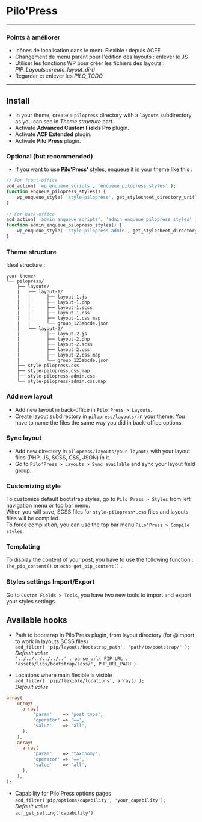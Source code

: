 # Pilo'Press

___

### Points à améliorer

- Icônes de localisation dans le menu Flexible : depuis ACFE
- Changement de menu parent pour l'édition des layouts : enlever le JS
- Utiliser les fonctions WP pour créer les fichiers des layouts : _PIP_Layouts::create_layout_dir()_
- Regarder et enlever les _PILO_TODO_

___

## Install

- In your theme, create a `pilopress` directory with a `layouts` subdirectory as you can see in _Theme structure_ part.
- Activate **Advanced Custom Fields Pro** plugin.
- Activate **ACF Extended** plugin.
- Activate **Pilo'Press** plugin.

### Optional (but recommended)

- If you want to use **Pilo'Press'** styles, enqueue it in your theme like this :

```php
// For front-office
add_action( 'wp_enqueue_scripts', 'enqueue_pilopress_styles' );
function enqueue_pilopress_styles() {
    wp_enqueue_style( 'style-pilopress', get_stylesheet_directory_uri() . '/pilopress/style-pilopress.css', false );
}
 
// For back-office
add_action( 'admin_enqueue_scripts', 'admin_enqueue_pilopress_styles' );
function admin_enqueue_pilopress_styles() {
    wp_enqueue_style( 'style-pilopress-admin', get_stylesheet_directory_uri() . '/pilopress/style-pilopress-admin.css', false );
}
```

### Theme structure

Ideal structure :

```
your-theme/
└── pilopress/
    ├── layouts/
    |   ├── layout-1/
    |   |      ├── layout-1.js
    |   |      ├── layout-1.php
    |   |      ├── layout-1.scss
    |   |      ├── layout-1.css
    |   |      ├── layout-1.css.map
    |   |      └── group_123abcde.json
    |   └── layout-2/
    |          ├── layout-2.js
    |          ├── layout-2.php
    |          ├── layout-2.scss
    |          ├── layout-2.css
    |          ├── layout-2.css.map
    |          └── group_123abcde.json
    ├── style-pilopress.css
    ├── style-pilopress.css.map
    ├── style-pilopress-admin.css
    └── style-pilopress-admin.css.map
```

### Add new layout

- Add new layout in back-office in `Pilo'Press > Layouts`.
- Create layout subdirectory in `pilopress/layouts/` in your theme. You have to name the files the same way you did in back-office options.

### Sync layout

- Add new directory in `pilopress/layouts/your-layout/` with your layout files (PHP, JS, SCSS, CSS, JSON) in it.
- Go to `Pilo'Press > Layouts > Sync available` and sync your layout field group.

### Customizing style

To customize default bootstrap styles, go to `Pilo'Press > Styles` from left navigation menu or top bar menu.  
When you will save, SCSS files for `style-pilopress*.css` files and layouts files will be compiled.  
To force compilation, you can use the top bar menu `Pilo'Press > Compile styles`.

### Templating

To display the content of your post, you have to use the following function : `the_pip_content()` or `echo get_pip_content()` .

### Styles settings Import/Export

Go to `Custom Fields > Tools`, you have two new tools to import and export your styles settings.

## Available hooks

- Path to bootstrap in Pilo'Press plugin, from layout directory (for @import to work in layouts SCSS files)  
`add_filter( 'pip/layouts/bootstrap_path', 'path/to/bootstrap/' );`  
_Default value_  
`'../../../../../..' . parse_url( PIP_URL . 'assets/libs/bootstrap/scss/', PHP_URL_PATH )`

- Locations where main flexible is visible  
`add_filter( 'pip/flexible/locations', array() );`  
_Default value_  
```php
array(
    array(
      array(
          'param'    => 'post_type',
          'operator' => '==',
          'value'    => 'all',
      ),
    ),
    array(
      array(
          'param'    => 'taxonomy',
          'operator' => '==',
          'value'    => 'all',
      ),
    ),
);
```

- Capability for Pilo'Press options pages  
`add_filter('pip/options/capability', 'your_capability');`  
_Default value_  
`acf_get_setting('capability')`
